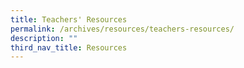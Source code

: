 ```yaml
---
title: Teachers' Resources
permalink: /archives/resources/teachers-resources/
description: ""
third_nav_title: Resources
---
```


